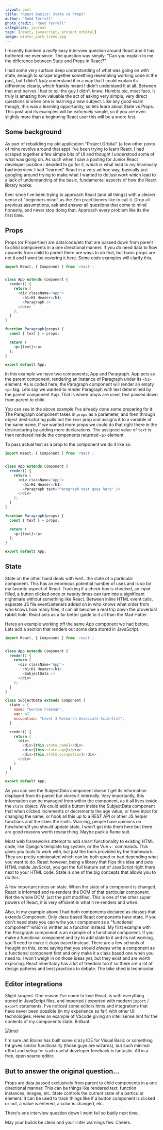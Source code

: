 ```yaml
---
layout: post
title: "React Basics: State vs Props"
author: "Reed Terrell"
photo_credit: "Reed Terrell"
categories: journal
tags: [react, javascript, project orbital]
image: winter_park_trees.jpg
---
```


I recently bombed a _really_ easy interview question around React and it has bothered me ever since. The question was simply: "Can you explain to me the difference between State and Props in React?"

I had some very surface deep understanding of what was going on with state, enough to scrape together something resembling working code in the past, but I didn't _truly_ understand it in a way that I could explain its difference clearly, which frankly meant I didn't understand it at all. Between that and nerves I had to tell the guy I didn't know. Humble pie, meet face. It truly is amazing how valuable the act of asking very simple, very direct questions is when one is learning a new subject. Like any good exam though, this was a learning opportunity, so lets learn about State vs Props. This post and its examples will be _extremely_ simple, so if you are even slightly more than a beginning React user this will be a snore fest.

## Some background

As part of rebuilding my old application "Project Orbital" (a few other posts of mine revolve around that app) I've been trying to learn React. I had scraped together a few simple bits of UI and thought I understood some of what was going on. As such when I saw a posting for Junior React developer position I decided to go for it, which is what lead to my hilariously bad interview. I had "learned" React in a very ad hoc way, basically just googling around trying to make what I wanted to do _just work_ which lead to a lack of understanding of the basic, fundamental aspects of how the React library works.

Ever since I've been trying to approach React (and all things) with a clearer sense of "beginners mind" as the Zen practitioners like to call it. Drop all previous assumptions, ask and answer all questions that come to mind honestly, and never stop doing that. Approach every problem like its the first time.

## Props

Props (or Properties) are data/code/etc that are passed down from parent to child components in a one directional manner. If you _do_ need data to flow upwards from child to parent there are ways to do that, but basic props are not it and I wont be covering it here. Some code examples will clarify this.

```javascript
import React, { Component } from 'react';


class App extends Component {
  render() {
    return (
      <div className="App">
        <h1>H1 Header</h1>
        <Paragraph />
      </div>
    );
  }
}

function Paragraph(props) {
  const { text } = props;

  return (
    <p>{text}</p>
  );
}

export default App;
```

In this example we have two components, App and Paragraph. App acts as the parent component, rendering an instance of Paragraph under its `<h1>` element. As is coded here, the Paragraph component will render an empty `<p>` tag. Lets say we wanted to render Paragraph with text determined by the parent component App. That is where props are used, text passed down from parent to child.

You can see in the above example I've already done some preparing for it. The Paragraph component takes in `props` as a parameter, and then through object destructuring pulls out the `text` prop and assigns it to a variable of the same name. If we wanted more props we could do that right there in the destructuring by adding more declarations. The assigned value of `text` is then rendered inside the components returned `<p>` element.

To pass actual text as a prop to the component we do it like so:

```javascript
import React, { Component } from 'react';


class App extends Component {
  render() {
    return (
      <div className="App">
        <h1>H1 Header</h1>
        <Paragraph text="Paragraph text goes here" />
      </div>
    );
  }
}

function Paragraph(props) {
  const { text } = props;

  return (
    <p>{text}</p>
  );
}

export default App;
```

## State

State on the other hand deals with well...the state of a particular component. This has an enormous potential number of uses and is so far my favorite aspect of React. Tracking if a check box is checked, an input filled, a button clicked once or twenty times can turn into a significant nightmare without something like React. Between inline HTML event calls, separate JS file eventListeners added on in who knows what order from who knows how many files, it can all become a real trip down the proverbial rabbit hole. React acts as a far better guide to it all than the Mad Hatter.

Heres an example working off the same App component we had before. Lets add a section that renders out some data stored in JavaScript.

```javascript
import React, { Component } from 'react';


class App extends Component {
  render() {
    return (
      <div className="App">
        <h1>H1 Header</h1>
        <SubjectData />
      </div>
    );
  }
}

class SubjectData extends Component {
  state = {
    name: "Gordon Freeman",
    age: 42,
    occupation: "Level 3 Research Associate Scientist",
  }

  render() {
    return (
      <div>
        <div>{this.state.name}</div>
        <div>{this.state.age}</div>
        <div>{this.state.occupation}</div>
      </div>
    )
  }
}

export default App;
```

As you can see the SubjectData component doesn't get its information displayed from its parent but stores it internally. Very importantly, this information can be managed from within the component, as it all lives inside the `state` object. We could add a button inside the SubjectData component that when clicked increments or decrements the age value, or have input for changing the name, or hook all this up to a REST API or other JS helper functions and the skies the limits. Warning, people have opinions on how/when/if you should update state. I won't get into them here but there are good reasons worth researching. Maybe pack a flame suit.

Most web frameworks attempt to add smart functionality to existing HTML code, like Django's template tag system, or the Vue `v-` commands. This gives you tools to work with, but just the tools provided by the framework. They are pretty opinionated which can be both good or bad depending what you want to do. React however, being a library that flips this idea and puts HTML inside JavScript, you get the full feature set of JavaScript right there next to your HTML code. State is one of the big concepts that allows you to do this.

A few important notes on state. When the state of a component is changed, React is informed and re-renders the DOM of that particular component. Not the whole DOM, just the part modified. This is one of the other super powers of React, it is very efficient in what it re-renders and when.

Also, in my example above I had both components declared as classes that extends Component. Only class based React components have state. If you don't need state you can write your component as a "functional component" which is written as a function instead. My first example with the Paragraph component is an example of a functional component. If you make a functional component and try to add state to it and its not working, you'll need to make it class based instead. There are a few schools of thought on this, some saying that you should _always_ write a component as a functional component first and only make it a class based one when you need to. I won't weigh in on those ideas yet, but they exist and are worth exploring. React inheritably has a lot of freedom too it so there are a lot of design patterns and best practices to debate. The bike shed is technicolor.

## Editor integrations

Slight tangent. One reason I've come to love React, is with everything stored in JavaScript files, and imported / exported with modern `import` / `export` statements, I've noticed some editors hints and integrations that have never been possible (in my experience so far) with other UI technologies. Heres an example of VScode giving an intellisense hint for the contents of my components state. Brilliant.

![intel](/assets/img/props-vs-state/intel.png)

I'm sure Jet Brains has built some crazy IDE for Visual Basic or something tht gives similar functionality (those guys are wizards), but such minimal effort and setup for such useful developer feedback is fantastic. All in a free, open source editor.

## But to answer the original question...

Props are data passed exclusively from parent to child components in a one directional manner. This can be things like rendered text, function instances, images, etc. State controls the current state of a particular element. It can be used to track things like if a button component is clicked or not, a value is entered, a color is changed, etc.

There's one interview question down I wont fail so badly next time.

May your builds be clean and your linter warnings few. Cheers.
